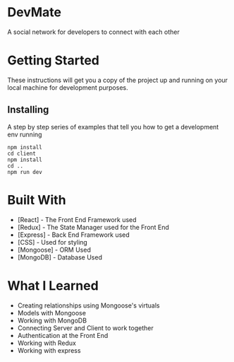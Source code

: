 # DevMate
A social network for developers to connect with each other
# Getting Started
These instructions will get you a copy of the project up and running on your local machine for development purposes.
## Installing
A step by step series of examples that tell you how to get a development env running 

    npm install
    cd client
    npm install
    cd ..
    npm run dev
# Built With
* [React] - The Front End Framework used
* [Redux] - The State Manager used for the Front End
* [Express] - Back End Framework used
* [CSS] - Used for styling
* [Mongoose] - ORM Used
* [MongoDB] - Database Used

# What I Learned
* Creating relationships using Mongoose's virtuals
* Models with Mongoose
* Working with MongoDB
* Connecting Server and Client to work together
* Authentication at the Front End
* Working with Redux
* Working with express
